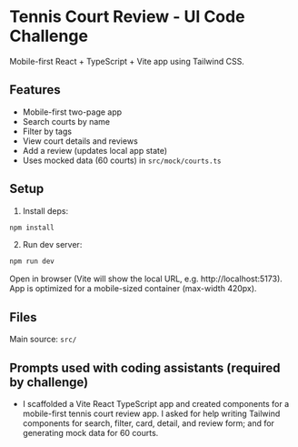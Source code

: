 # Tennis Court Review - UI Code Challenge

Mobile-first React + TypeScript + Vite app using Tailwind CSS.

## Features
- Mobile-first two-page app
- Search courts by name
- Filter by tags
- View court details and reviews
- Add a review (updates local app state)
- Uses mocked data (60 courts) in `src/mock/courts.ts`

## Setup

1. Install deps:
```bash
npm install
```

2. Run dev server:
```bash
npm run dev
```

Open in browser (Vite will show the local URL, e.g. http://localhost:5173). App is optimized for a mobile-sized container (max-width 420px).

## Files
Main source: `src/`

## Prompts used with coding assistants (required by challenge)
- I scaffolded a Vite React TypeScript app and created components for a mobile-first tennis court review app. I asked for help writing Tailwind components for search, filter, card, detail, and review form; and for generating mock data for 60 courts.

